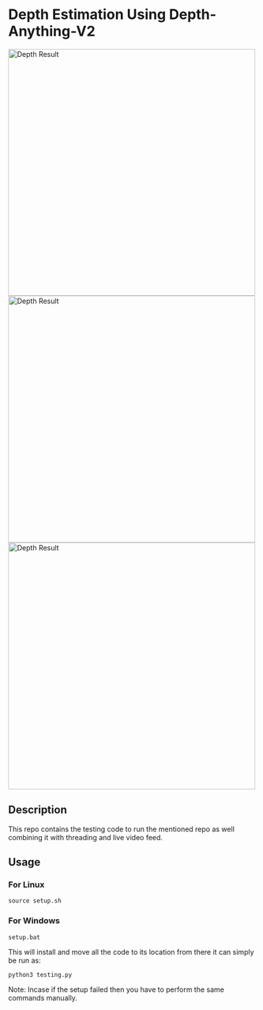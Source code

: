 # Depth Estimation Using Depth-Anything-V2

<img src="DepthOutputs/Depth_1.png" alt="Depth Result" width="500" height="500"/>
<img src="DepthOutputs/Depth_2.png" alt="Depth Result" width="500" height="500"/>
<img src="DepthOutputs/Depth_3.png" alt="Depth Result" width="500" height="500"/>

## Description

This repo contains the testing code to run the mentioned repo as well combining it with threading and live video feed.

## Usage

### For Linux

    source setup.sh

### For Windows

    setup.bat

This will install and move all the code to its location from there it can simply be run as:

    python3 testing.py

Note: Incase if the setup failed then you have to perform the same commands manually.
